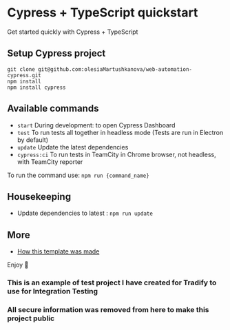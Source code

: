 # Cypress + TypeScript quickstart
Get started quickly with Cypress + TypeScript

## Setup Cypress project

```
git clone git@github.com:olesiaMartushkanova/web-automation-cypress.git
npm install
npm install cypress
```

## Available commands 

* `start` During development: to open Cypress Dashboard 
*  `test` To run tests all together in headless mode (Tests are run in Electron by default)
*  `update` Update the latest dependencies
*  `cypress:ci` To run tests in TeamCity in Chrome browser, not headless, with TeamCity reporter

To run the command use:  `npm run {command_name}`

## Housekeeping
* Update dependencies to latest : `npm run update`

## More
* [How this template was made](https://basarat.gitbooks.io/typescript/docs/testing/cypress.html)

Enjoy 🌹

### This is an example of test project I have created for Tradify to use for Integration Testing
### All secure information was removed from here to make this project public
